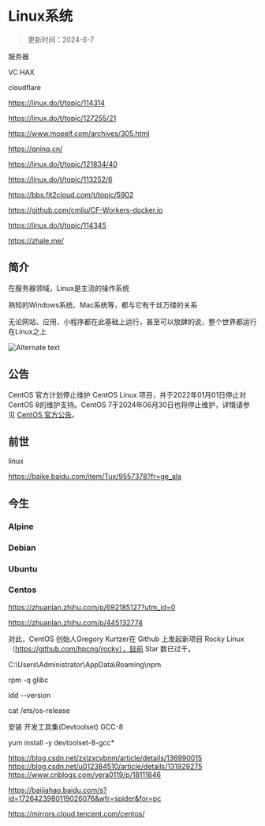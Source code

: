 # Linux系统

> 更新时间：2024-6-7

服务器

VC HAX

cloudflare

<https://linux.do/t/topic/114314>

<https://linux.do/t/topic/127255/21>

<https://www.moeelf.com/archives/305.html>

<https://qninq.cn/>

<https://linux.do/t/topic/121834/40>

<https://linux.do/t/topic/113252/6>

<https://bbs.fit2cloud.com/t/topic/5902>

<https://github.com/cmliu/CF-Workers-docker.io>

<https://linux.do/t/topic/114345>

<https://zhale.me/>

## 简介

在服务器领域，Linux是主流的操作系统

熟知的Windows系统、Mac系统等，都与它有千丝万缕的关系

无论网站、应用、小程序都在此基础上运行，甚至可以放肆的说，整个世界都运行在Linux之上

![Alternate text](/linux/linux.png)

## 公告

CentOS 官方计划停止维护 CentOS Linux 项目，并于2022年01月01日停止对 CentOS 8的维护支持。CentOS 7于2024年06月30日也将停止维护，详情请参见 [CentOS 官方公告](https://blog.centos.org/2020/12/future-is-centos-stream/)。

## 前世

linux

<https://baike.baidu.com/item/Tux/9557378?fr=ge_ala>

## 今生

### Alpine

### Debian

### Ubuntu

### Centos

<https://zhuanlan.zhihu.com/p/692185127?utm_id=0>

<https://zhuanlan.zhihu.com/p/445132774>

对此，CentOS 创始人Gregory Kurtzer在 Github 上发起新项目 Rocky Linux（<https://github.com/hpcng/rocky），目前> Star 数已过千。

C:\Users\Administrator\AppData\Roaming\npm

rpm -q glibc

ldd --version

cat /ets/os-release

安装 开发工具集(Devtoolset) GCC-8

yum install -y devtoolset-8-gcc\*

<https://blog.csdn.net/zxlzxcvbnm/article/details/136990015>
<https://blog.csdn.net/u012384510/article/details/131929275>
<https://www.cnblogs.com/vera0119/p/18111846>

<https://baijiahao.baidu.com/s?id=1726423980119026076&wfr=spider&for=pc>

<https://mirrors.cloud.tencent.com/centos/>
